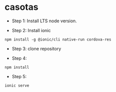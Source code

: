 # casotas

- Step 1:
Install LTS node version.

- Step 2: 
Install ionic
```console
npm install -g @ionic/cli native-run cordova-res
```

- Step 3:
clone repository

- Step 4:

```console
npm install 
```

- Step 5:
```console
ionic serve
```